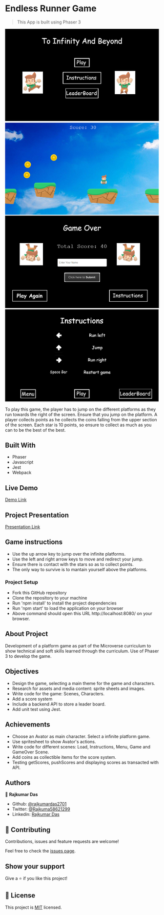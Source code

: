 # Endless Runner Game

> This App is built using Phaser 3

![screenshot](./screenshots/home.png)
![screenshot](./screenshots/game.png)
![screenshot](./screenshots/gameover.png)
![screenshot](./screenshots/instructions.png)

To play this game, the player has to jump on the different platforms as they run towards the right of the screen. Ensure that you jump on the platform. A player collects points as he collects the coins falling from the upper section of the screen. Each star is 10 points, so ensure to collect as much as you can to be the best of the best.

## Built With

- Phaser
- Javascript
- Jest
- Webpack

## Live Demo

[Demo Link](https://elegant-ramanujan-b37b73.netlify.app/)

## Project Presentation

[Presentation Link](https://www.youtube.com/watch?v=pHOw4G5Ukoo&feature=youtu.be)


## Game instructions

- Use the up arrow key to jump over the infinite platforms.
- Use the left and right arrow keys to move and redirect your jump.
- Ensure there is contact with the stars so as to collect points.
- The only way to survive is to mantain yourself above the platforms.

### Project Setup

- Fork this GitHub repository
- Clone the repository to your machine
- Run 'npm install' to install the project dependencies
- Run 'npm start' to load the application on your browser
- Above command should open this URL http://localhost:8080/ on your browser.

## About Project
Development of a platform game as part of the Microverse curriculum to show technical and soft skills learned through the curriculum. Use of Phaser 3 to develop the game.

## Objectives

- Design the game, selecting a main theme for the game and characters.
- Research for assets and media content: sprite sheets and images.
- Write code for the game: Scenes, Characters.
- Add a score system
- Include a backend API to store a leader board.
- Add unit test using Jest.

## Achievements

- Choose an Avator as main character. Select a infinite platform game.
- Use spritesheet to show Avator's actions.
- Write code for different scenes: Load, Instructions, Menu, Game and GameOver Scene.
- Add coins as collectible items for the score system.
- Testing getScores, pushScores and displaying scores as transacted with API.

## Authors

👤 **Rajkumar Das**

- Github: [@rajkumardas2701](https://github.com/rajkumardas2701)
- Twitter: [@Rajkuma58621299](https://twitter.com/Rajkuma58621299)
- Linkedin: [Rajkumar Das](https://www.linkedin.com/in/rajkumar-das-41308961/)

## 🤝 Contributing

Contributions, issues and feature requests are welcome!

Feel free to check the [issues page](https://github.com/rajkumardas2701/runnerPhaser_JS/issues).

## Show your support

Give a ⭐️ if you like this project!

## 📝 License

This project is [MIT](lic.url) licensed.